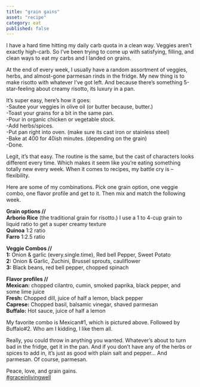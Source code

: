 ```yaml
---
title: "grain gains"
asset: "recipe" 
category: eat
published: false
---
```


I have a hard time hitting my daily carb quota in a clean way. Veggies aren’t exactly high-carb. So I’ve been trying to come up with satisfying, filling, and clean ways to eat my carbs and I landed on grains.

At the end of every week, I usually have a random assortment of veggies, herbs, and almost-gone parmesan rinds in the fridge. My new thing is to make risotto with whatever I’ve got left. And because there’s something 5-star-feeling about creamy risotto, its luxury in a pan.

It’s super easy, here’s how it goes:
<br/> -Sautee your veggies in olive oil (or butter because, butter.)
<br/> -Toast your grains for a bit in the same pan.
<br/> -Pour in organic chicken or vegetable stock.
<br/> -Add herbs/spices.
<br/> -Put pan right into oven. (make sure its cast iron or stainless steel)
<br/> -Bake at 400 for 40ish minutes. (depending on the grain)
<br/> -Done.

Legit, it’s that easy. The routine is the same, but the cast of characters looks different every time. Which makes it seem like you’re eating something totally new every week. When it comes to recipes, my battle cry is – flexibility. 

Here are some of my combinations. Pick one grain option, one veggie combo, one flavor profile and get to it. Then mix and match the following week.

**Grain options //**
<br/> **Arborio Rice** (the traditional grain for risotto.) I use a 1 to 4-cup grain to liquid ratio to get a super creamy texture
<br/> **Quinoa** 1:2 ratio
<br/> **Farro** 1:2.5 ratio

**Veggie Combos //**
<br/> **1:** Onion & garlic (every.single.time), Red bell Pepper, Sweet Potato
<br/> **2:** Onion & Garlic, Zuchini, Brussel sprouts, cauliflower
<br/> **3:** Black beans, red bell pepper, chopped spinach

**Flavor profiles //**
<br/> **Mexican:** chopped cilantro, cumin, smoked paprika, black pepper, and some lime juice
<br/> **Fresh:** Chopped dill, juice of half a lemon, black pepper
<br/> **Caprese:** Chopped basil, balsamic vinegar, shaved parmesan
<br/> **Buffalo:** Hot sauce, juice of half a lemon

My favorite combo is Mexican#1, which is pictured above. Followed by Buffalo#2. Who am I kidding, I like them all.

Really, you could throw in anything you wanted. Whatever’s about to turn bad in the fridge, get it in the pan. And if you don’t have any of the herbs or spices to add in, it’s just as good with plain salt and pepper... And parmesan. Of course, parmesan.

Peace, love, and grain gains.
<br/>[#graceinlivingwell]( https://www.instagram.com/explore/tags/graceinlivingwell/)
